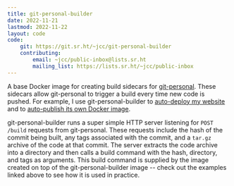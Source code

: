 ```yaml
---
title: git-personal-builder
date: 2022-11-21
lastmod: 2022-11-22
layout: code
code:
    git: https://git.sr.ht/~jcc/git-personal-builder
    contributing:
        email: ~jcc/public-inbox@lists.sr.ht
        mailing_list: https://lists.sr.ht/~jcc/public-inbox
---
```


A base Docker image for creating build sidecars for [git-personal](/creations/git-personal/). These sidecars allow git-personal to trigger a build every time new code is pushed. For example, I use git-personal-builder to [auto-deploy my website](https://git.sr.ht/~jcc/hugo-site/tree/master/build/Dockerfile) and to [auto-publish its own Docker image](https://git.sr.ht/~jcc/git-personal-builder/tree/master/build/Dockerfile).

<!--more-->

git-personal-builder runs a super simple HTTP server listening for `POST /build` requests from git-personal. These requests include the hash of the commit being built, any tags associated with the commit, and a `tar.gz` archive of the code at that commit. The server extracts the code archive into a directory and then calls a build command with the hash, directory, and tags as arguments. This build command is supplied by the image created on top of the git-personal-builder image -- check out the examples linked above to see how it is used in practice.
